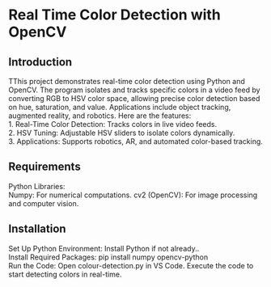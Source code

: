 <!DOCTYPE html>
<html>

<head>
  <h1>Real Time Color Detection with OpenCV</h1>
</head>

<body>
  <h2>Introduction</h2>
  <p>TThis project demonstrates real-time color detection using Python and OpenCV. The program isolates and tracks specific colors in a video feed by converting RGB to HSV color space, allowing precise color detection based on hue, saturation, and value. Applications include object tracking, augmented reality, and robotics. Here are the features:<br>
     1. Real-Time Color Detection: Tracks colors in live video feeds.<br>
     2. HSV Tuning: Adjustable HSV sliders to isolate colors dynamically.<br>
     3. Applications: Supports robotics, AR, and automated color-based tracking.<br></p>
  
  <h2>Requirements</h2>
  <p>Python Libraries:<br>
     Numpy: For numerical computations.
     cv2 (OpenCV): For image processing and computer vision.<br></p>

  <h2>Installation</h2>
  <p>Set Up Python Environment: Install Python if not already..<br>
     Install Required Packages: pip install numpy opencv-python<br>
     Run the Code: Open colour-detection.py in VS Code. Execute the code to start detecting colors in real-time.<br></p>
     
</body>

</html>
